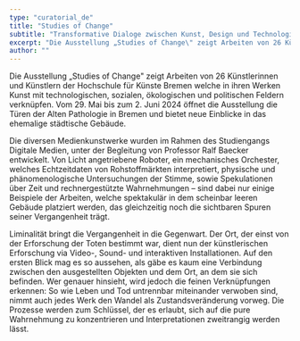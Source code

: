 ```yaml
---
type: "curatorial_de"
title: "Studies of Change"
subtitle: "Transformative Dialoge zwischen Kunst, Design und Technologie"
excerpt: "Die Ausstellung „Studies of Change\" zeigt Arbeiten von 26 Künstlerinnen und Künstlern der Hochschule für Künste Bremen welche in ihren Werken Kunst mit technologischen, sozialen, ökologischen und politischen Feldern verknüpfen. Vom 29. Mai bis zum 2. Juni 2024 öffnet die Ausstellung die Türen der Alten Pathologie in Bremen und bietet neue Einblicke in das ehemalige städtische Gebäude. Die diversen Medienkunstwerke wurden im Rahmen des Studiengangs Digitale Medien, unter der Begleitung von..."
author: ""
---
```


Die Ausstellung „Studies of Change" zeigt Arbeiten von 26 Künstlerinnen und Künstlern der Hochschule für Künste Bremen welche in ihren Werken Kunst mit technologischen, sozialen, ökologischen und politischen Feldern verknüpfen. Vom 29. Mai bis zum 2. Juni 2024 öffnet die Ausstellung die Türen der Alten Pathologie in Bremen und bietet neue Einblicke in das ehemalige städtische Gebäude.

Die diversen Medienkunstwerke wurden im Rahmen des Studiengangs Digitale Medien, unter der Begleitung von Professor Ralf Baecker entwickelt. Von Licht angetriebene Roboter, ein mechanisches Orchester, welches Echtzeitdaten von Rohstoffmärkten interpretiert, physische und phänomenologische Untersuchungen der Stimme, sowie Spekulationen über Zeit und rechnergestützte Wahrnehmungen – sind dabei nur einige Beispiele der Arbeiten, welche spektakulär in dem scheinbar leeren Gebäude platziert werden, das gleichzeitig noch die sichtbaren Spuren seiner Vergangenheit trägt.

Liminalität bringt die Vergangenheit in die Gegenwart. Der Ort, der einst von der Erforschung der Toten bestimmt war, dient nun der künstlerischen Erforschung via Video-, Sound- und interaktiven Installationen. Auf den ersten Blick mag es so aussehen, als gäbe es kaum eine Verbindung zwischen den ausgestellten Objekten und dem Ort, an dem sie sich befinden. Wer genauer hinsieht, wird jedoch die feinen Verknüpfungen erkennen: So wie Leben und Tod untrennbar miteinander verwoben sind, nimmt auch jedes Werk den Wandel als Zustandsveränderung vorweg. Die Prozesse werden zum Schlüssel, der es erlaubt, sich auf die pure Wahrnehmung zu konzentrieren und Interpretationen zweitrangig werden lässt.

